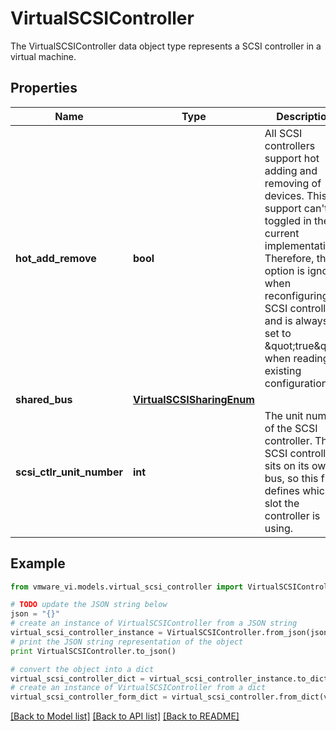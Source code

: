 # VirtualSCSIController

The VirtualSCSIController data object type represents a SCSI controller in a virtual machine. 

## Properties
Name | Type | Description | Notes
------------ | ------------- | ------------- | -------------
**hot_add_remove** | **bool** | All SCSI controllers support hot adding and removing of devices.  This support can&#39;t be toggled in the current implementation. Therefore, this option is ignored when reconfiguring a SCSI controller and is always set to \&quot;true\&quot; when reading an existing configuration.  | [optional] 
**shared_bus** | [**VirtualSCSISharingEnum**](VirtualSCSISharingEnum.md) |  | 
**scsi_ctlr_unit_number** | **int** | The unit number of the SCSI controller.  The SCSI controller sits on its own bus, so this field defines which slot the controller is using.  | [optional] 

## Example

```python
from vmware_vi.models.virtual_scsi_controller import VirtualSCSIController

# TODO update the JSON string below
json = "{}"
# create an instance of VirtualSCSIController from a JSON string
virtual_scsi_controller_instance = VirtualSCSIController.from_json(json)
# print the JSON string representation of the object
print VirtualSCSIController.to_json()

# convert the object into a dict
virtual_scsi_controller_dict = virtual_scsi_controller_instance.to_dict()
# create an instance of VirtualSCSIController from a dict
virtual_scsi_controller_form_dict = virtual_scsi_controller.from_dict(virtual_scsi_controller_dict)
```
[[Back to Model list]](../README.md#documentation-for-models) [[Back to API list]](../README.md#documentation-for-api-endpoints) [[Back to README]](../README.md)


